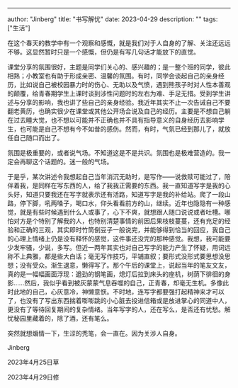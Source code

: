 ---
author: "Jinberg"
title: "书写解忧"
date: 2023-04-29
description: ""
tags: ["生活"]

在这个春天的教学中有一个观察和感慨，就是我们对于人自身的了解、关注还远远不够。这显然暂时只是一个感慨，但仍是有写几句话才能放下的直觉。

课堂分享的氛围很好，主题是同学们关心的、感兴趣的；是一整个班的同学，彼此相熟；小教室也有助于形成亲密、温馨的氛围。有时，同学会谈起自己的亲身经历，比如说自己被校园暴力时的伤心、无助以及气愤，遇到熊孩子时对人性本善观的颠覆，给青春期学生上课时谈到涉性问题时的左右为难、手足无措。受到学生讲述与分享的影响，我也讲了些自己的亲身经验。我近年其实不止一次告诫自己不要翻老黄历，也确实很少在课堂或其他公开场合说及自己的经历。主要是不想自己躺在过去睡大觉，也不想以可能并不正确也并不具有指导意义的自身经历去影响学生，也可能是自己不想有今不如昔的感伤。然而，有时，气氛已经到那儿了，就放任自己随口而出了。

氛围是极重要的，或者说气场。不知道这是不是共识。氛围也是极难营造的。我一定会再聊这个话题的。迷一般的气场。

于是乎，某次讲述令我想起自己当年消沉无助时，是写作——说救赎可能过了，陪伴着我，是同样在写东西的人，给了我我正需要的东西。我一直知道写字是我的心头好，知道只要我还在写字就表示还有活路，知道写字是我的补给站。爬了一段山路，停下脚，吼两嗓子，喝口水，仰头看看前方的山，继续。近年也隐隐有一种感觉，就是有些时候遇到什么人或事了，心下不爽，就想跟人随口说说或者吐槽。哪怕对方是个特别了解我的人，也特别清楚事情的前因后果枝枝蔓蔓，还有充足的经验和正确的三观，其实即时竹筒倒豆子一般说完，并能够得到恰当的回应，我自己的心理上情绪上仍是没有释怀的感觉，这件事还没完的那种感觉。我想，我可能要少发牢骚，少说，多写。但近一两年其实也对自己写字的能力产生了怀疑，用词远称不上典雅，都是些大白话；毫无写作技巧，平铺直叙；要形式没形式要思想没思想；没有受众。渐生退意，懒得写了。那个午后的课堂上，说起当年的笔友文友，真的是一幅幅画面浮现：遒劲的钢笔画，熄灯后拉到床头的座机，树荫下徘徊的身影……然后，我似乎看到被灰蒙蒙气息吞噬的自己，正青春，却毫无生机。多像此时此地的自己，心灰意冷，神懒意恹。不时地，连写字都要强打起精神来才可以了，也没有了写出东西揣着嘭嘭跳的小心脏去投进信箱或是放进掌心的同道中人，更没有了等待回复期间的复杂情绪。当年写字的人，还在写么，是否还有忧愁。解忧秘园里藏着的，除了酒，还有笔么。

突然就想煽情一下，生涩的秃笔，会一直在。因为关涉人自身。

Jinberg

2023年4月25日草

2023年4月29日修
